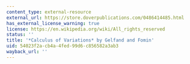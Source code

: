 ```yaml
---
content_type: external-resource
external_url: https://store.doverpublications.com/0486414485.html
has_external_license_warning: true
license: https://en.wikipedia.org/wiki/All_rights_reserved
status: ''
title: '*Calculus of Variations* by Gelfand and Fomin'
uid: 54023f2a-cb4a-4fed-99d6-c856582a3ab3
wayback_url: ''
---
```

